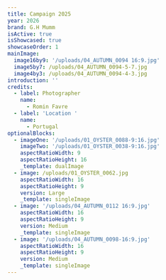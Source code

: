 ```yaml
---
title: Campaign 2025
year: 2026
brand: G.H Mumm
isActive: true
isShowcased: true
showcaseOrder: 1
mainImage:
  image16by9: '/uploads/04_AUTUMN_0094 16:9.jpg'
  image5by7: /uploads/04_AUTUMN_0094-5-7.jpg
  image4by3: /uploads/04_AUTUMN_0094-4-3.jpg
introduction: ''
credits:
  - label: Photographer
    name:
      - Romin Favre
  - label: 'Location '
    name:
      - Portugal
optionalBlocks:
  - imageOne: '/uploads/01_OYSTER_0088-9:16.jpg'
    imageTwo: '/uploads/01_OYSTER_0038-9:16.jpg'
    aspectRatioWidth: 9
    aspectRatioHeight: 16
    _template: dualImage
  - image: /uploads/01_OYSTER_0062.jpg
    aspectRatioWidth: 16
    aspectRatioHeight: 9
    version: Large
    _template: singleImage
  - image: '/uploads/04_AUTUMN_0112 16:9.jpg'
    aspectRatioWidth: 16
    aspectRatioHeight: 9
    version: Medium
    _template: singleImage
  - image: '/uploads/04_AUTUMN_0098-16:9.jpg'
    aspectRatioWidth: 16
    aspectRatioHeight: 9
    version: Medium
    _template: singleImage
---
```


